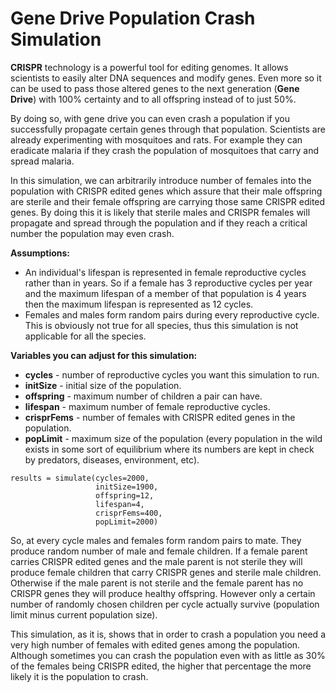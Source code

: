 # Gene Drive Population Crash Simulation

**CRISPR** technology is a powerful tool for editing genomes. 
It allows scientists to easily alter DNA sequences and modify genes. 
Even more so it can be used to pass those altered genes to the next 
generation (**Gene Drive**) with 100% certainty and to all offspring instead of 
to just 50%.

By doing so, with gene drive you can even crash a population if you 
successfully propagate certain genes through that population. Scientists are 
already experimenting with mosquitoes and rats. For example they can eradicate 
malaria if they crash the population of mosquitoes that carry and spread malaria.

In this simulation, we can arbitrarily introduce number of females into the population 
with CRISPR edited genes which assure that their male offspring are sterile 
and their female offspring are carrying those same CRISPR edited genes. 
By doing this it is likely that sterile males and CRISPR females will propagate and 
spread through the population and if they reach a critical number the population may 
even crash.

**Assumptions:**  
* An individual's lifespan is represented in female reproductive cycles rather than in years. 
So if a female has 3 reproductive cycles per year and the maximum lifespan 
of a member of that population is 4 years then the maximum lifespan is represented as 12 cycles.  
* Females and males form random pairs during every reproductive cycle. This is obviously not 
true for all species, thus this simulation is not applicable for all the species.

**Variables you can adjust for this simulation:**  
* **cycles** - number of reproductive cycles you want this simulation to run.  
* **initSize** - initial size of the population.  
* **offspring** - maximum number of children a pair can have.  
* **lifespan** - maximum number of female reproductive cycles.  
* **crisprFems** - number of females with CRISPR edited genes in the population.  
* **popLimit** - maximum size of the population (every population in the wild exists in some 
sort of equilibrium where its numbers are kept in check by predators, diseases, environment, etc).

~~~
results = simulate(cycles=2000,
                   initSize=1900,
                   offspring=12,
                   lifespan=4,
                   crisprFems=400,
                   popLimit=2000)
~~~

So, at every cycle males and females form random pairs to mate. They produce 
random number of male and female children. If a female parent carries CRISPR edited genes 
and the male parent is not sterile they will produce female children that carry 
CRISPR genes and sterile male children. Otherwise if the male parent is not sterile and 
the female parent has no CRISPR genes they will produce healthy offspring. However only a certain 
number of randomly chosen children per cycle actually survive (population limit minus 
current population size).

This simulation, as it is, shows that in order to crash a population you need 
a very high number of females with edited genes among the population. 
Although sometimes you can crash the population even with as little as 30% of 
the females being CRISPR edited, the higher that percentage the more likely it is 
the population to crash.
